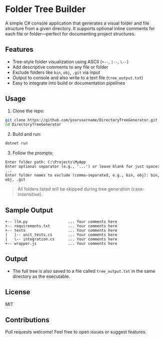# Folder Tree Builder

A simple C# console application that generates a visual folder and file structure from a given directory. It supports optional inline comments for each file or folder—perfect for documenting project structures.

## Features

- Tree-style folder visualization using ASCII (`+--`, `|--`, `\--`)
- Add descriptive comments to any file or folder
- Exclude folders like `bin`, `obj`, `.git` via input
- Output to console and also write to a text file (`tree_output.txt`)
- Easy to integrate into build or documentation pipelines

## Usage

1. Clone the repo:

```bash
git clone https://github.com/yourusername/DirectoryTreeGenerator.git
cd DirectoryTreeGenerator
````

2. Build and run:

```bash
dotnet run
```

3. Follow the prompts:

```
Enter folder path: C:\Projects\MyApp
Enter optional separator (e.g., '...') or leave blank for just space: ...
Enter folder names to exclude (comma-separated, e.g., bin, obj): bin, obj, .git
```

> All folders listed will be skipped during tree generation (case-insensitive).

## Sample Output

```
+-- llm.py                  ... Your comments here
+-- requirements.txt        ... Your comments here
+-- tests                   ... Your comments here
|   |-- unit_tests.cs       ... Your comments here
|   \-- integration.cs      ... Your comments here
+-- wrapper.js              ... Your comments here
```

## Output

* The full tree is also saved to a file called `tree_output.txt` in the same directory as the executable.

## License

MIT

## Contributions

Pull requests welcome! Feel free to open issues or suggest features.
